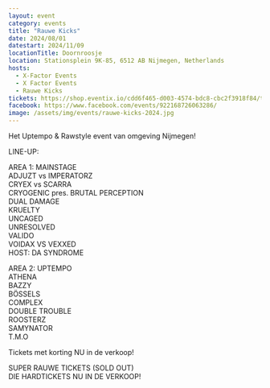 ```yaml
---
layout: event
category: events
title: "Rauwe Kicks"
date: 2024/08/01
datestart: 2024/11/09
locationTitle: Doornroosje
location: Stationsplein 9K-85, 6512 AB Nijmegen, Netherlands
hosts:
  - X-Factor Events
  - X Factor Events
  - Rauwe Kicks
tickets: https://shop.eventix.io/cdd6f465-d003-4574-bdc8-cbc2f3918f84/tickets
facebook: https://www.facebook.com/events/922168726063286/
image: /assets/img/events/rauwe-kicks-2024.jpg
---
```


Het Uptempo & Rawstyle event van omgeving Nijmegen!

LINE-UP:

AREA 1: MAINSTAGE  
ADJUZT vs IMPERATORZ  
CRYEX vs SCARRA  
CRYOGENIC pres. BRUTAL PERCEPTION  
DUAL DAMAGE  
KRUELTY  
UNCAGED  
UNRESOLVED  
VALIDO  
VOIDAX VS VEXXED  
HOST: DA SYNDROME

  

  

AREA 2: UPTEMPO  
ATHENA  
BAZZY  
BÖSSELS  
COMPLEX  
DOUBLE TROUBLE  
ROOSTERZ  
SAMYNATOR  
T.M.O

  

  

Tickets met korting NU in de verkoop!

SUPER RAUWE TICKETS (SOLD OUT)  
DIE HARDTICKETS NU IN DE VERKOOP!